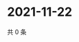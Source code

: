 # 2021-11-22

共 0 条

<!-- BEGIN WEIBO -->
<!-- 最后更新时间 Mon Nov 22 2021 02:15:45 GMT+0800 (China Standard Time) -->

<!-- END WEIBO -->
